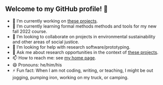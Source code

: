 ## Welcome to my GitHub profile! 👋

<!--
**klaeufer/klaeufer** is a ✨ _special_ ✨ repository because its `README.md` (this file) appears on your GitHub profile.

Here are some ideas to get you started:
-->

- 🔭 I’m currently working on [these projects](https://klaeufer.github.io/#research).
- 🌱 I’m currently learning formal methods methods and tools for my new fall 2022 course.
- 👯 I’m looking to collaborate on projects in environmental sustainability and other areas of social justice.
- 🤔 I’m looking for help with research software/prototyping.
- 💬 Ask me about research opportunities in the context of [these projects](https://klaeufer.github.io/#research).
- 📫 How to reach me: see [my home page](https://klaeufer.github.com).
- 😄 Pronouns: he/him/his
- ⚡ Fun fact: When I am not coding, writing, or teaching, I might be out jogging, pumping iron, working on my truck, or camping.

